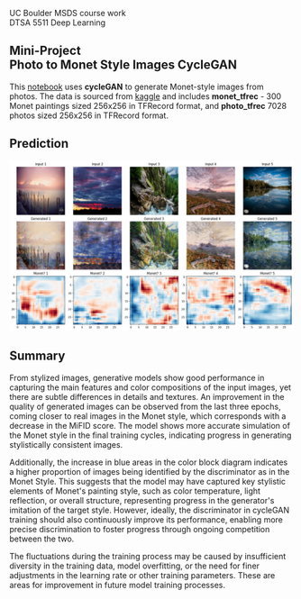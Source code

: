 UC Boulder MSDS course work <br>
DTSA 5511 Deep Learning <br>

## Mini-Project <br> Photo to Monet Style Images CycleGAN

This [notebook](https://github.com/elfchildRichter/Monet_Style_Images_CycleGAN) uses **cycleGAN** to generate Monet-style images from photos. The data is sourced from [kaggle](https://www.kaggle.com/competitions/gan-getting-started) and includes **monet_tfrec** - 300 Monet paintings sized 256x256 in TFRecord format, and **photo_tfrec** 7028 photos sized 256x256 in TFRecord format.


## Prediction

<img src='pic/photo_monet.png' width=700>


## Summary

From stylized images, generative models show good performance in capturing the main features and color compositions of the input images, yet there are subtle differences in details and textures. An improvement in the quality of generated images can be observed from the last three epochs, coming closer to real images in the Monet style, which corresponds with a decrease in the MiFID score. The model shows more accurate simulation of the Monet style in the final training cycles, indicating progress in generating stylistically consistent images.

Additionally, the increase in blue areas in the color block diagram indicates a higher proportion of images being identified by the discriminator as in the Monet Style. This suggests that the model may have captured key stylistic elements of Monet's painting style, such as color temperature, light reflection, or overall structure, representing progress in the generator's imitation of the target style. However, ideally, the discriminator in cycleGAN training should also continuously improve its performance, enabling more precise discrimination to foster progress through ongoing competition between the two.

The fluctuations during the training process may be caused by insufficient diversity in the training data, model overfitting, or the need for finer adjustments in the learning rate or other training parameters. These are areas for improvement in future model training processes.
